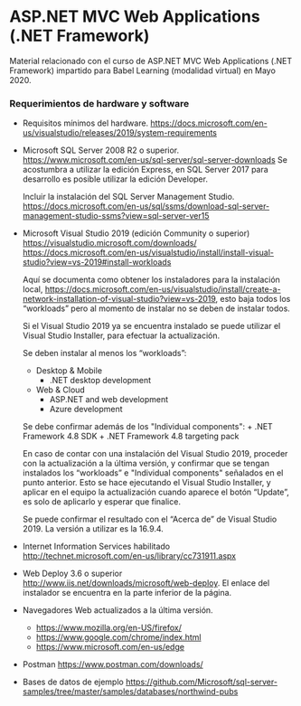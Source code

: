 # ASP.NET MVC Web Applications (.NET Framework)
Material relacionado con el curso de ASP.NET MVC Web Applications (.NET Framework) impartido para Babel Learning (modalidad virtual) en Mayo 2020.

### Requerimientos de hardware y software
* Requisitos mínimos del hardware. 
	https://docs.microsoft.com/en-us/visualstudio/releases/2019/system-requirements
	
* Microsoft SQL Server 2008 R2 o superior. 
	https://www.microsoft.com/en-us/sql-server/sql-server-downloads
	Se acostumbra a utilizar la edición Express, en SQL Server 2017 para desarrollo es posible utilizar la edición Developer.
	
	Incluir la instalación del SQL Server Management Studio.
	https://docs.microsoft.com/en-us/sql/ssms/download-sql-server-management-studio-ssms?view=sql-server-ver15
	
* Microsoft Visual Studio 2019 (edición Community o superior) 
	https://visualstudio.microsoft.com/downloads/
	https://docs.microsoft.com/en-us/visualstudio/install/install-visual-studio?view=vs-2019#install-workloads
	
	Aquí se documenta como obtener los instaladores para la instalación local, 
	https://docs.microsoft.com/en-us/visualstudio/install/create-a-network-installation-of-visual-studio?view=vs-2019, 
	esto baja todos los “workloads” pero al momento de instalar no se deben de instalar todos.
	
	Si el Visual Studio 2019 ya se encuentra instalado se puede utilizar el Visual Studio Installer, 
	para efectuar la actualización.

	Se deben instalar al menos los “workloads”: 
	- Desktop & Mobile 
		+ .NET desktop development
	- Web & Cloud 
		+ ASP.NET and web development
		+ Azure development
		
	Se debe confirmar además de los "Individual components":
		+ .NET Framework 4.8 SDK
		+ .NET Framework 4.8 targeting pack
		
	En caso de contar con una instalación del Visual Studio 2019, proceder con la actualización a la última versión, 
	y confirmar que se tengan instalados los “workloads” e "Individual components" señalados en el punto anterior. 
	Esto se hace ejecutando el Visual Studio Installer, y aplicar en el equipo la actualización cuando aparece el 
	botón “Update”, es solo de aplicarlo y esperar que finalice.
 
	Se puede confirmar el resultado con el “Acerca de” de Visual Studio 2019. La versión a utilizar es la 16.9.4.
	
* Internet Information Services habilitado 
	http://technet.microsoft.com/en-us/library/cc731911.aspx
	
*	Web Deploy 3.6 o superior
	http://www.iis.net/downloads/microsoft/web-deploy.  El enlace del instalador se encuentra en la parte inferior 
	de la página.
	
* Navegadores Web actualizados a la última versión. 
	- https://www.mozilla.org/en-US/firefox/
	- https://www.google.com/chrome/index.html
	- https://www.microsoft.com/en-us/edge

* Postman
	https://www.postman.com/downloads/

* Bases de datos de ejemplo
  https://github.com/Microsoft/sql-server-samples/tree/master/samples/databases/northwind-pubs
